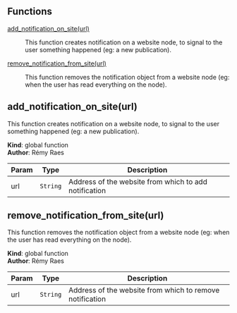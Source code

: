 ## Functions

<dl>
<dt><a href="#add_notification_on_site">add_notification_on_site(url)</a></dt>
<dd><p>This function creates notification on a website node, to signal
to the user something happened (eg: a new publication).</p>
</dd>
<dt><a href="#remove_notification_from_site">remove_notification_from_site(url)</a></dt>
<dd><p>This function removes the notification object from a website
node (eg: when the user has read everything on the node).</p>
</dd>
</dl>

<a name="add_notification_on_site"></a>

## add_notification_on_site(url)
This function creates notification on a website node, to signal
to the user something happened (eg: a new publication).

**Kind**: global function  
**Author**: Rémy Raes  

| Param | Type | Description |
| --- | --- | --- |
| url | <code>String</code> | Address of the website from which to add notification |

<a name="remove_notification_from_site"></a>

## remove_notification_from_site(url)
This function removes the notification object from a website
node (eg: when the user has read everything on the node).

**Kind**: global function  
**Author**: Rémy Raes  

| Param | Type | Description |
| --- | --- | --- |
| url | <code>String</code> | Address of the website from which to remove notification |

